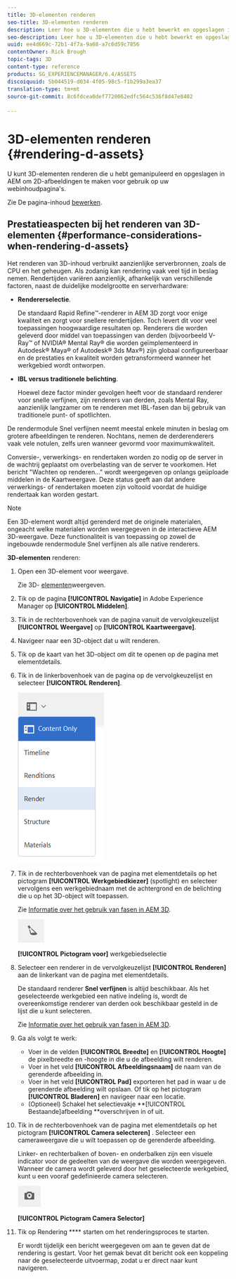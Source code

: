 ```yaml
---
title: 3D-elementen renderen
seo-title: 3D-elementen renderen
description: Leer hoe u 3D-elementen die u hebt bewerkt en opgeslagen in AEM, kunt renderen om 2D-afbeeldingen voor uw webpagina's te maken.
seo-description: Leer hoe u 3D-elementen die u hebt bewerkt en opgeslagen in AEM, kunt renderen om 2D-afbeeldingen voor uw webpagina's te maken.
uuid: ee4d669c-72b1-4f7a-9a68-a7c6d59c7856
contentOwner: Rick Brough
topic-tags: 3D
content-type: reference
products: SG_EXPERIENCEMANAGER/6.4/ASSETS
discoiquuid: 5b044519-d034-4f05-98c5-f1b299a3ea37
translation-type: tm+mt
source-git-commit: 8c6fdcea0def7720062edfc564c536f8d47e8402

---
```



# 3D-elementen renderen {#rendering-d-assets}

U kunt 3D-elementen renderen die u hebt gemanipuleerd en opgeslagen in AEM om 2D-afbeeldingen te maken voor gebruik op uw webinhoudpagina&#39;s.

Zie De pagina-inhoud [bewerken](/help/sites-authoring/qg-page-authoring.md#editing-your-page-content).

## Prestatieaspecten bij het renderen van 3D-elementen {#performance-considerations-when-rendering-d-assets}

Het renderen van 3D-inhoud verbruikt aanzienlijke serverbronnen, zoals de CPU en het geheugen. Als zodanig kan rendering vaak veel tijd in beslag nemen. Rendertijden variëren aanzienlijk, afhankelijk van verschillende factoren, naast de duidelijke modelgrootte en serverhardware:

* **Rendererselectie**.

   De standaard Rapid Refine™-renderer in AEM 3D zorgt voor enige kwaliteit en zorgt voor snellere rendertijden. Toch levert dit voor veel toepassingen hoogwaardige resultaten op. Renderers die worden geleverd door middel van toepassingen van derden (bijvoorbeeld V-Ray™ of NVIDIA® Mental Ray® die worden geïmplementeerd in Autodesk® Maya® of Autodesk® 3ds Max®) zijn globaal configureerbaar en de prestaties en kwaliteit worden getransformeerd wanneer het werkgebied wordt ontworpen.

* **IBL versus traditionele belichting**.

   Hoewel deze factor minder gevolgen heeft voor de standaard renderer voor snelle verfijnen, zijn renderers van derden, zoals Mental Ray, aanzienlijk langzamer om te renderen met IBL-fasen dan bij gebruik van traditionele punt- of spotlichten.

De rendermodule Snel verfijnen neemt meestal enkele minuten in beslag om grotere afbeeldingen te renderen. Nochtans, nemen de derderenderers vaak vele notulen, zelfs uren wanneer gevormd voor maximumkwaliteit.

Conversie-, verwerkings- en rendertaken worden zo nodig op de server in de wachtrij geplaatst om overbelasting van de server te voorkomen. Het bericht &quot;Wachten op renderen...&quot; wordt weergegeven op onlangs geüploade middelen in de Kaartweergave. Deze status geeft aan dat andere verwerkings- of rendertaken moeten zijn voltooid voordat de huidige rendertaak kan worden gestart.

>[!NOTE]
>
>Een 3D-element wordt altijd gerenderd met de originele materialen, ongeacht welke materialen worden weergegeven in de interactieve AEM 3D-weergave. Deze functionaliteit is van toepassing op zowel de ingebouwde rendermodule Snel verfijnen als alle native renderers.

**3D-elementen** renderen:

1. Open een 3D-element voor weergave.

   Zie 3D- [elementen](viewing-3d-assets.md)weergeven.

1. Tik op de pagina **[!UICONTROL Navigatie]** in Adobe Experience Manager op **[!UICONTROL Middelen]**.
1. Tik in de rechterbovenhoek van de pagina vanuit de vervolgkeuzelijst **[!UICONTROL Weergave]** op **[!UICONTROL Kaartweergave]**.
1. Navigeer naar een 3D-object dat u wilt renderen.
1. Tik op de kaart van het 3D-object om dit te openen op de pagina met elementdetails.
1. Tik in de linkerbovenhoek van de pagina op de vervolgkeuzelijst en selecteer **[!UICONTROL Renderen]**.

   ![chlimage_1-369](assets/chlimage_1-369.png)

1. Tik in de rechterbovenhoek van de pagina met elementdetails op het pictogram **[!UICONTROL Werkgebiedkiezer]** (spotlight) en selecteer vervolgens een werkgebiednaam met de achtergrond en de belichting die u op het 3D-object wilt toepassen.

   Zie [Informatie over het gebruik van fasen in AEM 3D](about-the-use-of-stages-in-aem-3d.md).

   ![chlimage_1-370](assets/chlimage_1-370.png)

   **[!UICONTROL Pictogram voor]** werkgebiedselectie

1. Selecteer een renderer in de vervolgkeuzelijst **[!UICONTROL Renderen]** aan de linkerkant van de pagina met elementdetails.

   De standaard renderer **Snel verfijnen** is altijd beschikbaar. Als het geselecteerde werkgebied een native indeling is, wordt de overeenkomstige renderer van derden ook beschikbaar gesteld in de lijst die u kunt selecteren.

   Zie [Informatie over het gebruik van fasen in AEM 3D](about-the-use-of-stages-in-aem-3d.md).

1. Ga als volgt te werk:

   * Voer in de velden **[!UICONTROL Breedte]** en **[!UICONTROL Hoogte]** de pixelbreedte en -hoogte in die u de afbeelding wilt renderen.
   * Voer in het veld **[!UICONTROL Afbeeldingsnaam]** de naam van de gerenderde afbeelding in.
   * Voer in het veld **[!UICONTROL Pad]** exporteren het pad in waar u de gerenderde afbeelding wilt opslaan. Of tik op het pictogram **[!UICONTROL Bladeren]** en navigeer naar een locatie.
   * (Optioneel) Schakel het selectievakje **[!UICONTROL Bestaande]afbeelding **overschrijven in of uit.

1. Tik in de rechterbovenhoek van de pagina met elementdetails op het pictogram **[!UICONTROL Camera selecteren]** . Selecteer een cameraweergave die u wilt toepassen op de gerenderde afbeelding.

   Linker- en rechterbalken of boven- en onderbalken zijn een visuele indicator voor de gedeelten van de weergave die worden weergegeven. Wanneer de camera wordt geleverd door het geselecteerde werkgebied, kunt u een vooraf gedefinieerde camera selecteren.

   ![chlimage_1-371](assets/chlimage_1-371.png)

   **[!UICONTROL Pictogram Camera Selector]**

1. Tik op Rendering **** starten om het renderingsproces te starten.

   Er wordt tijdelijk een bericht weergegeven om aan te geven dat de rendering is gestart. Voor het gemak bevat dit bericht ook een koppeling naar de geselecteerde uitvoermap, zodat u er direct naar kunt navigeren.

